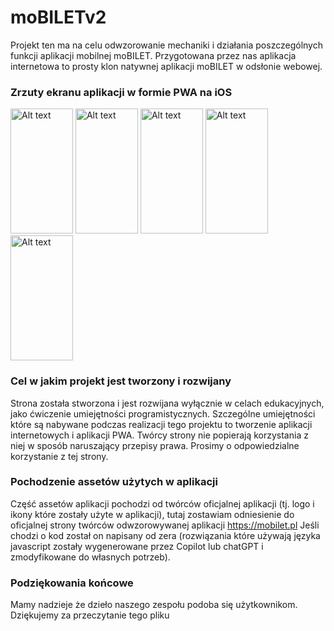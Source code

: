 # moBILETv2

Projekt ten ma na celu odwzorowanie mechaniki i działania poszczególnych funkcji aplikacji mobilnej moBILET.
Przygotowana przez nas aplikacja internetowa to prosty klon natywnej aplikacji moBILET w odsłonie webowej.

### Zrzuty ekranu aplikacji w formie PWA na iOS
<img src="https://kanar.fun/img/app_ss/app_ss_1.PNG" alt="Alt text" width="100" height="200" style="display: inline-block;">
<img src="https://kanar.fun/img/app_ss/app_ss_2.PNG" alt="Alt text" width="100" height="200" style="display: inline-block;">
<img src="https://kanar.fun/img/app_ss/app_ss_3.PNG" alt="Alt text" width="100" height="200" style="display: inline-block;">
<img src="https://kanar.fun/img/app_ss/app_ss_4.PNG" alt="Alt text" width="100" height="200" style="display: inline-block;">
<img src="https://kanar.fun/img/app_ss/app_ss_5.PNG" alt="Alt text" width="100" height="200" style="display: inline-block;">

### Cel w jakim projekt jest tworzony i rozwijany
Strona została stworzona i jest rozwijana wyłącznie w celach edukacyjnych, jako ćwiczenie umiejętności programistycznych. Szczególne umiejętności które są nabywane podczas realizacji tego projektu to tworzenie aplikacji internetowych i aplikacji PWA. Twórcy strony nie popierają korzystania z niej w sposób naruszający przepisy prawa. Prosimy o odpowiedzialne korzystanie z tej strony.

### Pochodzenie assetów użytych w aplikacji
Część assetów aplikacji pochodzi od twórców oficjalnej aplikacji (tj. logo i ikony które zostały użyte w aplikacji), tutaj zostawiam odniesienie do oficjalnej strony twórców odwzorowywanej aplikacji https://mobilet.pl Jeśli chodzi o kod został on napisany od zera (rozwiązania które używają języka javascript zostały wygenerowane przez Copilot lub chatGPT i zmodyfikowane do własnych potrzeb).

### Podziękowania końcowe
Mamy nadzieje że dzieło naszego zespołu podoba się użytkownikom. Dziękujemy za przeczytanie tego pliku